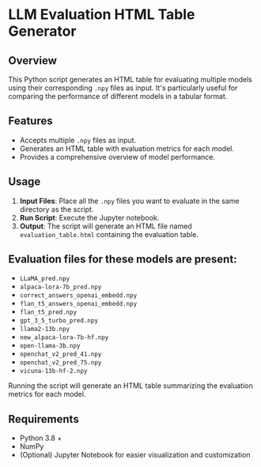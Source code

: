 # LLM Evaluation HTML Table Generator

## Overview
This Python script generates an HTML table for evaluating multiple models using their corresponding `.npy` files as input. It's particularly useful for comparing the performance of different models in a tabular format.

## Features
- Accepts multiple `.npy` files as input.
- Generates an HTML table with evaluation metrics for each model.
- Provides a comprehensive overview of model performance.

## Usage
1. **Input Files**: Place all the `.npy` files you want to evaluate in the same directory as the script.
2. **Run Script**: Execute the Jupyter notebook.
3. **Output**: The script will generate an HTML file named `evaluation_table.html` containing the evaluation table.

## Evaluation files for these models are present:
- `LLaMA_pred.npy`
- `alpaca-lora-7b_pred.npy`
- `correct_answers_openai_embedd.npy`
- `flan_t5_answers_openai_embedd.npy`
- `flan_t5_pred.npy`
- `gpt_3_5_turbo_pred.npy`
- `llama2-13b.npy`
- `new_alpaca-lora-7b-hf.npy`
- `open-llama-3b.npy`
- `openchat_v2_pred_41.npy`
- `openchat_v2_pred_75.npy`
- `vicuna-13b-hf-2.npy`

Running the script will generate an HTML table summarizing the evaluation metrics for each model.

## Requirements
- Python 3.8 +
- NumPy
- (Optional) Jupyter Notebook for easier visualization and customization
